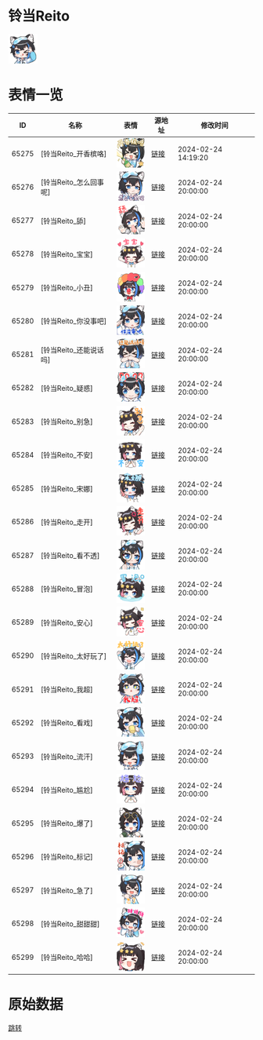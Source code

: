 # 铃当Reito

<img src="./cover.png" height="60" alt="cover" />

# 表情一览

|ID|名称|表情|源地址|修改时间|
|----|----|----|----|----|
|65275|[铃当Reito_开香槟咯]|<img src="./pic/065275_%5B铃当Reito_开香槟咯%5D.png" height="60" alt="开香槟咯"/>|[链接](https://i0.hdslb.com/bfs/garb/035fed78399640ad677b9d257e841cb5a0761687.png)|2024-02-24 14:19:20|
|65276|[铃当Reito_怎么回事呢]|<img src="./pic/065276_%5B铃当Reito_怎么回事呢%5D.png" height="60" alt="怎么回事呢"/>|[链接](https://i0.hdslb.com/bfs/garb/765119987478aa3264eeee94cd3f603006ba9795.png)|2024-02-24 20:00:00|
|65277|[铃当Reito_舔]|<img src="./pic/065277_%5B铃当Reito_舔%5D.png" height="60" alt="舔"/>|[链接](https://i0.hdslb.com/bfs/garb/e43d60c652047d68c78b510ff8a707665cc3a0d7.png)|2024-02-24 20:00:00|
|65278|[铃当Reito_宝宝]|<img src="./pic/065278_%5B铃当Reito_宝宝%5D.png" height="60" alt="宝宝"/>|[链接](https://i0.hdslb.com/bfs/garb/6780d9bf160bf2c22849b841b3dccebbb5b1b188.png)|2024-02-24 20:00:00|
|65279|[铃当Reito_小丑]|<img src="./pic/065279_%5B铃当Reito_小丑%5D.png" height="60" alt="小丑"/>|[链接](https://i0.hdslb.com/bfs/garb/b42bf2eb3fcdd5154bd5a343f15a05e4ee549f9b.png)|2024-02-24 20:00:00|
|65280|[铃当Reito_你没事吧]|<img src="./pic/065280_%5B铃当Reito_你没事吧%5D.png" height="60" alt="你没事吧"/>|[链接](https://i0.hdslb.com/bfs/garb/947baacfd3804f186a6afc78d1764059efd7f1d5.png)|2024-02-24 20:00:00|
|65281|[铃当Reito_还能说话吗]|<img src="./pic/065281_%5B铃当Reito_还能说话吗%5D.png" height="60" alt="还能说话吗"/>|[链接](https://i0.hdslb.com/bfs/garb/5eb745e51fc6060aa79f5f4cd0aa907955d76b1f.png)|2024-02-24 20:00:00|
|65282|[铃当Reito_疑惑]|<img src="./pic/065282_%5B铃当Reito_疑惑%5D.png" height="60" alt="疑惑"/>|[链接](https://i0.hdslb.com/bfs/garb/9759507df5713b3821ff21b952cbf1a72d3304c4.png)|2024-02-24 20:00:00|
|65283|[铃当Reito_别急]|<img src="./pic/065283_%5B铃当Reito_别急%5D.png" height="60" alt="别急"/>|[链接](https://i0.hdslb.com/bfs/garb/c0f511b875cf5080e6cd6387f0d8e20ca98b6ad9.png)|2024-02-24 20:00:00|
|65284|[铃当Reito_不安]|<img src="./pic/065284_%5B铃当Reito_不安%5D.png" height="60" alt="不安"/>|[链接](https://i0.hdslb.com/bfs/garb/d8de60c6a205f9323a476520c49c610aab3ef6ec.png)|2024-02-24 20:00:00|
|65285|[铃当Reito_宋娜]|<img src="./pic/065285_%5B铃当Reito_宋娜%5D.png" height="60" alt="宋娜"/>|[链接](https://i0.hdslb.com/bfs/garb/c62d9a005a2802caa7086d4cea07a6a87f0095c6.png)|2024-02-24 20:00:00|
|65286|[铃当Reito_走开]|<img src="./pic/065286_%5B铃当Reito_走开%5D.png" height="60" alt="走开"/>|[链接](https://i0.hdslb.com/bfs/garb/ef461122d8b5a837ec1b646728433ee8df812d7b.png)|2024-02-24 20:00:00|
|65287|[铃当Reito_看不透]|<img src="./pic/065287_%5B铃当Reito_看不透%5D.png" height="60" alt="看不透"/>|[链接](https://i0.hdslb.com/bfs/garb/54d91a18dfd5414c93eee7c633c6bd11f69a0573.png)|2024-02-24 20:00:00|
|65288|[铃当Reito_冒泡]|<img src="./pic/065288_%5B铃当Reito_冒泡%5D.png" height="60" alt="冒泡"/>|[链接](https://i0.hdslb.com/bfs/garb/f0a164c0ad42c9a94fea922600723919eef495c6.png)|2024-02-24 20:00:00|
|65289|[铃当Reito_安心]|<img src="./pic/065289_%5B铃当Reito_安心%5D.png" height="60" alt="安心"/>|[链接](https://i0.hdslb.com/bfs/garb/e00b781f2659dfb4ba7a74d5daba9a2cf1c53851.png)|2024-02-24 20:00:00|
|65290|[铃当Reito_太好玩了]|<img src="./pic/065290_%5B铃当Reito_太好玩了%5D.png" height="60" alt="太好玩了"/>|[链接](https://i0.hdslb.com/bfs/garb/91c03373abc7520b0ad69b3dc8d5e76a80837bc2.png)|2024-02-24 20:00:00|
|65291|[铃当Reito_我超]|<img src="./pic/065291_%5B铃当Reito_我超%5D.png" height="60" alt="我超"/>|[链接](https://i0.hdslb.com/bfs/garb/54f9ea56b88369e3f27ea93d2419fadc6058d456.png)|2024-02-24 20:00:00|
|65292|[铃当Reito_看戏]|<img src="./pic/065292_%5B铃当Reito_看戏%5D.png" height="60" alt="看戏"/>|[链接](https://i0.hdslb.com/bfs/garb/34efbfff99cb1d36fc47e4a4346707ede5a9d684.png)|2024-02-24 20:00:00|
|65293|[铃当Reito_流汗]|<img src="./pic/065293_%5B铃当Reito_流汗%5D.png" height="60" alt="流汗"/>|[链接](https://i0.hdslb.com/bfs/garb/e1979a60e78b367a2c86f4abcd9bd2b79bea6a1c.png)|2024-02-24 20:00:00|
|65294|[铃当Reito_尴尬]|<img src="./pic/065294_%5B铃当Reito_尴尬%5D.png" height="60" alt="尴尬"/>|[链接](https://i0.hdslb.com/bfs/garb/39ac94959435a074ab78b9fa853d45fadd33613b.png)|2024-02-24 20:00:00|
|65295|[铃当Reito_爆了]|<img src="./pic/065295_%5B铃当Reito_爆了%5D.png" height="60" alt="爆了"/>|[链接](https://i0.hdslb.com/bfs/garb/dfffea46db1227822b912f8a239e145ea35642de.png)|2024-02-24 20:00:00|
|65296|[铃当Reito_标记]|<img src="./pic/065296_%5B铃当Reito_标记%5D.png" height="60" alt="标记"/>|[链接](https://i0.hdslb.com/bfs/garb/3da60928aa901ba94d002d2bf6f0d726d9029252.png)|2024-02-24 20:00:00|
|65297|[铃当Reito_急了]|<img src="./pic/065297_%5B铃当Reito_急了%5D.png" height="60" alt="急了"/>|[链接](https://i0.hdslb.com/bfs/garb/5dc3207f25d1adec9a70eef6fceeb5223afbdf4b.png)|2024-02-24 20:00:00|
|65298|[铃当Reito_甜甜甜]|<img src="./pic/065298_%5B铃当Reito_甜甜甜%5D.png" height="60" alt="甜甜甜"/>|[链接](https://i0.hdslb.com/bfs/garb/71ddd9f7afb6cb3dd1f60d9e2253ce8dbc1af3f6.png)|2024-02-24 20:00:00|
|65299|[铃当Reito_哈哈]|<img src="./pic/065299_%5B铃当Reito_哈哈%5D.png" height="60" alt="哈哈"/>|[链接](https://i0.hdslb.com/bfs/garb/acfdb1e861a7faa0fb4c37fafcad1182754df37f.png)|2024-02-24 20:00:00|

# 原始数据

[跳转](./raw.json)


